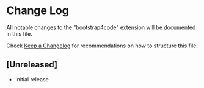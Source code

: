 # Change Log

All notable changes to the "bootstrap4code" extension will be documented in this file.

Check [Keep a Changelog](http://keepachangelog.com/) for recommendations on how to structure this file.

## [Unreleased]

- Initial release